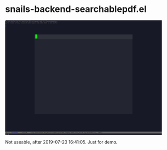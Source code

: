 # snails-backend-searchablepdf.el

<img src="demo-snail-many-pdf.gif" align="center">


Not useable, after 2019-07-23 16:41:05. Just for demo.
